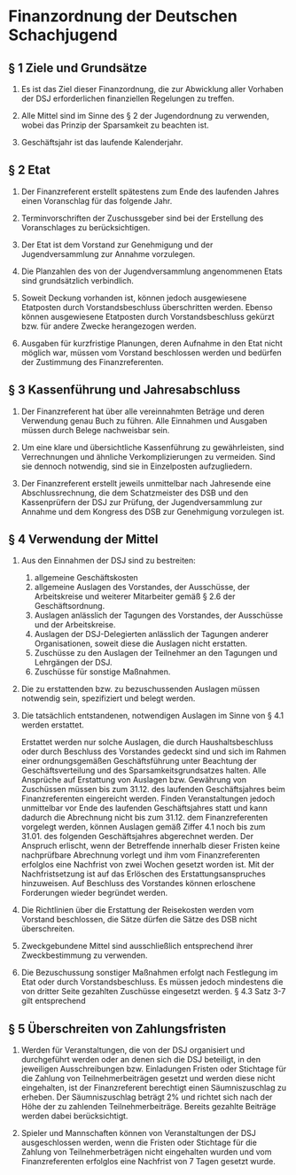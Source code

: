 # Finanzordnung der Deutschen Schachjugend

## § 1 Ziele und Grundsätze

1.
    Es ist das Ziel dieser Finanzordnung, die zur Abwicklung aller Vorhaben der DSJ erforderlichen finanziellen Regelungen zu treffen.

1.
    Alle Mittel sind im Sinne des § 2 der Jugendordnung zu verwenden, wobei das Prinzip der Sparsamkeit zu beachten ist.

1.
    Geschäftsjahr ist das laufende Kalenderjahr.


## § 2 Etat

1.
    Der Finanzreferent erstellt spätestens zum Ende des laufenden Jahres einen Voranschlag für das folgende Jahr.

1.
    Terminvorschriften der Zuschussgeber sind bei der Erstellung des Voranschlages zu berücksichtigen.

1.
    Der Etat ist dem Vorstand zur Genehmigung und der Jugendversammlung zur Annahme vorzulegen.

1.
    Die Planzahlen des von der Jugendversammlung angenommenen Etats sind grundsätzlich verbindlich.

1.
    Soweit Deckung vorhanden ist, können jedoch ausgewiesene Etatposten durch Vorstandsbeschluss überschritten werden. Ebenso können ausgewiesene Etatposten durch Vorstandsbeschluss gekürzt bzw. für andere Zwecke herangezogen werden.

1.
    Ausgaben für kurzfristige Planungen, deren Aufnahme in den Etat nicht möglich war, müssen vom Vorstand beschlossen werden und bedürfen der Zustimmung des Finanzreferenten.


## § 3 Kassenführung und Jahresabschluss

1.
    Der Finanzreferent hat über alle vereinnahmten Beträge und deren Verwendung genau Buch zu führen. Alle Einnahmen und Ausgaben müssen durch Belege nachweisbar sein.

1.
    Um eine klare und übersichtliche Kassenführung zu gewährleisten, sind Verrechnungen und ähnliche Verkomplizierungen zu vermeiden. Sind sie dennoch notwendig, sind sie in Einzelposten aufzugliedern.

1.
    Der Finanzreferent erstellt jeweils unmittelbar nach Jahresende eine Abschlussrechnung, die dem Schatzmeister des DSB und den Kassenprüfern der DSJ zur Prüfung, der Jugendversammlung zur Annahme und dem Kongress des DSB zur Genehmigung vorzulegen ist.


## § 4 Verwendung der Mittel

1.
    Aus den Einnahmen der DSJ sind zu bestreiten:
    1. allgemeine Geschäftskosten
    1. allgemeine Auslagen des Vorstandes, der Ausschüsse, der Arbeitskreise und weiterer Mitarbeiter gemäß § 2.6 der Geschäftsordnung.
    1. Auslagen anlässlich der Tagungen des Vorstandes, der Ausschüsse und der Arbeitskreise.
    1. Auslagen der DSJ-Delegierten anlässlich der Tagungen anderer Organisationen, soweit diese die Auslagen nicht erstatten.
    1. Zuschüsse zu den Auslagen der Teilnehmer an den Tagungen und Lehrgängen der DSJ.
    1. Zuschüsse für sonstige Maßnahmen.

1.
    Die zu erstattenden bzw. zu bezuschussenden Auslagen müssen notwendig sein, spezifiziert und belegt werden.

1.
    Die tatsächlich entstandenen, notwendigen Auslagen im Sinne von § 4.1 werden erstattet.

    Erstattet werden nur solche Auslagen, die durch Haushaltsbeschluss oder durch Beschluss des Vorstandes gedeckt sind und sich im Rahmen einer ordnungsgemäßen Geschäftsführung unter Beachtung der Geschäftsverteilung und des Sparsamkeitsgrundsatzes halten. Alle Ansprüche auf Erstattung von Auslagen bzw. Gewährung von Zuschüssen müssen bis zum 31.12. des laufenden Geschäftsjahres beim Finanzreferenten eingereicht werden. Finden Veranstaltungen jedoch unmittelbar vor Ende des laufenden Geschäftsjahres statt und kann dadurch die Abrechnung nicht bis zum 31.12. dem Finanzreferenten vorgelegt werden, können Auslagen gemäß Ziffer 4.1 noch bis zum 31.01. des folgenden Geschäftsjahres abgerechnet werden. Der Anspruch erlischt, wenn der Betreffende innerhalb dieser Fristen keine nachprüfbare Abrechnung vorlegt und ihm vom Finanzreferenten erfolglos eine Nachfrist von zwei Wochen gesetzt worden ist. Mit der Nachfristsetzung ist auf das Erlöschen des Erstattungsanspruches hinzuweisen. Auf Beschluss des Vorstandes können erloschene Forderungen wieder begründet werden.

1.
    Die Richtlinien über die Erstattung der Reisekosten werden vom Vorstand beschlossen, die Sätze dürfen die Sätze des DSB nicht überschreiten.

1.
    Zweckgebundene Mittel sind ausschließlich entsprechend ihrer Zweckbestimmung zu verwenden.

1.
    Die Bezuschussung sonstiger Maßnahmen erfolgt nach Festlegung im Etat oder durch Vorstandsbeschluss. Es müssen jedoch mindestens die von dritter Seite gezahlten Zuschüsse eingesetzt werden. § 4.3 Satz 3-7 gilt entsprechend


## § 5 Überschreiten von Zahlungsfristen

1.
    Werden für Veranstaltungen, die von der DSJ organisiert und durchgeführt werden oder an denen sich die DSJ beteiligt, in den jeweiligen Ausschreibungen bzw. Einladungen Fristen oder Stichtage für die Zahlung von Teilnehmerbeiträgen gesetzt und werden diese nicht eingehalten, ist der Finanzreferent berechtigt einen Säumniszuschlag zu erheben. Der Säumniszuschlag beträgt 2% und richtet sich nach der Höhe der zu zahlenden Teilnehmerbeiträge. Bereits gezahlte Beiträge werden dabei berücksichtigt.

1.
    Spieler und Mannschaften können von Veranstaltungen der DSJ ausgeschlossen werden, wenn die Fristen oder Stichtage für die Zahlung von Teilnehmerbeträgen nicht eingehalten wurden und vom Finanzreferenten erfolglos eine Nachfrist von 7 Tagen gesetzt wurde.
